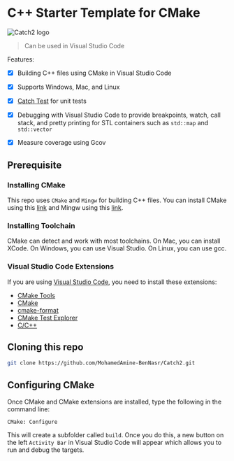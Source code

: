 # C++ Starter Template for CMake
<a id="top"></a>
![Catch2 logo](data/artwork/catch2-logo-small.png)

> Can be used in Visual Studio Code

Features:

- [x] Building C++ files using CMake in Visual Studio Code
- [x] Supports Windows, Mac, and Linux
- [x] [Catch Test](https://github.com/catchorg/Catch2) for unit tests
- [x] Debugging with Visual Studio Code to provide breakpoints, watch, call stack, and pretty printing for STL containers such as `std::map` and `std::vector`
- [x] Measure coverage using Gcov


## Prerequisite

### Installing CMake

This repo uses `CMake` and `Mingw` for building C++ files.
You can install CMake using this [link](https://cmake.org/download/) and Mingw using this [link](http://mingw-w64.org/doku.php/download).

### Installing Toolchain

CMake can detect and work with most toolchains. On Mac, you can install XCode. On Windows, you can use Visual Studio. On Linux, you can use gcc.

### Visual Studio Code Extensions
If you are using [Visual Studio Code](https://code.visualstudio.com/), you need to install these extensions:
- [CMake Tools](https://marketplace.visualstudio.com/items?itemName=ms-vscode.cmake-tools)
- [CMake](https://marketplace.visualstudio.com/items?itemName=twxs.cmake)
- [cmake-format](https://marketplace.visualstudio.com/items?itemName=cheshirekow.cmake-format)
- [CMake Test Explorer](https://marketplace.visualstudio.com/items?itemName=fredericbonnet.cmake-test-adapter)
- [C/C++](https://marketplace.visualstudio.com/items?itemName=ms-vscode.cpptools)


## Cloning this repo

```bash
git clone https://github.com/MohamedAmine-BenNasr/Catch2.git
```

## Configuring CMake
Once CMake and CMake extensions are installed, type the following in the command line:

`CMake: Configure`

This will create a subfolder called `build`. Once you do this, a new button on the left `Activity Bar` in Visual Studio Code will appear which allows you to run and debug the targets.
